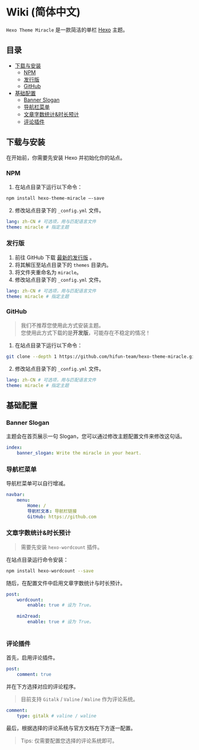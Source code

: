 # Wiki (简体中文)

`Hexo Theme Miracle` 是一款简洁的单栏 [Hexo](https://hexo.io) 主题。

## 目录

- [下载与安装](#下载与安装)
    - [NPM](#npm)
    - [发行版](#发行版)
    - [GitHub](#github)
- [基础配置](#基础配置)
    - [Banner Slogan](#banner-slogan)
    - [导航栏菜单](#导航栏菜单)
    - [文章字数统计&时长预计](#文章字数统计时长预计)
    - [评论插件](#评论插件)

## 下载与安装

在开始前，你需要先安装 Hexo 并初始化你的站点。

### NPM

1. 在站点目录下运行以下命令：

```bash
npm install hexo-theme-miracle —-save
```
2. 修改站点目录下的 `_config.yml` 文件。

```yaml
lang: zh-CN # 可选项，用与匹配语言文件
theme: miracle # 指定主题
```

### 发行版

1. 前往 GitHub 下载 [最新的发行版](https://github.com/hifun-team/hexo-theme-miracle/releases) 。
2. 将其解压至站点目录下的 `themes` 目录内。
3. 将文件夹重命名为 `miracle`。
4. 修改站点目录下的 `_config.yml` 文件。

```yaml
lang: zh-CN # 可选项，用与匹配语言文件
theme: miracle # 指定主题
```

### GitHub

> 我们不推荐您使用此方式安装主题。<br/>
> 您使用此方式下载的是**开发版**，可能存在不稳定的情况！

1. 在站点目录下运行以下命令：

```bash
git clone --depth 1 https://github.com/hifun-team/hexo-theme-miracle.git themes/miracle
```
2. 修改站点目录下的 `_config.yml` 文件。

```yaml
lang: zh-CN # 可选项，用与匹配语言文件
theme: miracle # 指定主题
```

## 基础配置

### Banner Slogan

主题会在首页展示一句 Slogan，您可以通过修改主题配置文件来修改这句话。

```yaml
index:
    banner_slogan: Write the miracle in your heart.
```

### 导航栏菜单

导航栏菜单可以自行增减。

```yaml
navbar:
    menu:
        Home: /
        导航栏文本: 导航栏链接
        GitHub: https://github.com
```

### 文章字数统计&时长预计

> 需要先安装 `hexo-wordcount` 插件。

在站点目录运行命令安装：

```bash
npm install hexo-wordcount --save
```

随后，在配置文件中启用文章字数统计与时长预计。

```yaml
post:
    wordcount:
        enable: true # 设为 True。
      
    min2read:
        enable: true # 设为 True。
        
```

### 评论插件

首先，启用评论插件。

```yaml
post:
    comment: true
```

并在下方选择对应的评论程序。

> 目前支持 `Gitalk` / `Valine` / `Waline` 作为评论系统。

```yaml
comment:
    type: gitalk # valine / waline
```

最后，根据选择的评论系统与官方文档在下方逐一配置。

> Tips: 仅需要配置您选择的评论系统即可。
